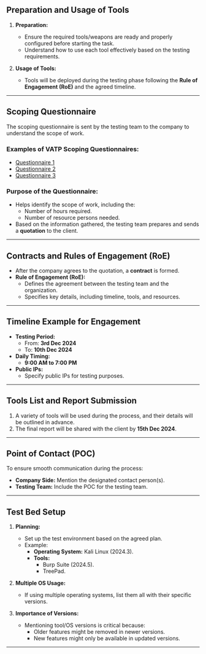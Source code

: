 ## **Preparation and Usage of Tools**

1. **Preparation:**
    
    - Ensure the required tools/weapons are ready and properly configured before starting the task.
    - Understand how to use each tool effectively based on the testing requirements.
2. **Usage of Tools:**
    
    - Tools will be deployed during the testing phase following the **Rule of Engagement (RoE)** and the agreed timeline.

---

## **Scoping Questionnaire**

The scoping questionnaire is sent by the testing team to the company to understand the scope of work.

### **Examples of VATP Scoping Questionnaires:**

- [Questionnaire 1](https://www.surveymonkey.com/r/3PJQPTB?embdded=1)
- [Questionnaire 2](https://keypoint.com/vapt-scoping-questionnaire/)
- [Questionnaire 3](https://nnavisec.io/scoping-questionnaire/)

### **Purpose of the Questionnaire:**

- Helps identify the scope of work, including the:
    - Number of hours required.
    - Number of resource persons needed.
- Based on the information gathered, the testing team prepares and sends a **quotation** to the client.

---

## **Contracts and Rules of Engagement (RoE)**

- After the company agrees to the quotation, a **contract** is formed.
- **Rule of Engagement (RoE):**
    - Defines the agreement between the testing team and the organization.
    - Specifies key details, including timeline, tools, and resources.

---

## **Timeline Example for Engagement**

- **Testing Period:**
    - From: **3rd Dec 2024**
    - To: **10th Dec 2024**
- **Daily Timing:**
    - **9:00 AM to 7:00 PM**
- **Public IPs:**
    - Specify public IPs for testing purposes.

---

## **Tools List and Report Submission**

1. A variety of tools will be used during the process, and their details will be outlined in advance.
2. The final report will be shared with the client by **15th Dec 2024**.

---

## **Point of Contact (POC)**

To ensure smooth communication during the process:

- **Company Side:** Mention the designated contact person(s).
- **Testing Team:** Include the POC for the testing team.

---

## **Test Bed Setup**

1. **Planning:**
    
    - Set up the test environment based on the agreed plan.
    - Example:
        - **Operating System:** Kali Linux (2024.3).
        - **Tools:**
            - Burp Suite (2024.5).
            - TreePad.
2. **Multiple OS Usage:**
    
    - If using multiple operating systems, list them all with their specific versions.
3. **Importance of Versions:**
    
    - Mentioning tool/OS versions is critical because:
        - Older features might be removed in newer versions.
        - New features might only be available in updated versions.

---
